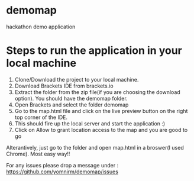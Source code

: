 # demomap
hackathon demo application

# Steps to run the application in your local machine

1. Clone/Download the project to your local machine.
2. Download Brackets IDE from brackets.io
3. Extract the folder from the zip file(if you are choosing the download option). You should have the demomap folder.
4. Open Brackets and select the folder demomap
5. Go to the map.html file and click on the live preview button on the right top corner of the IDE.
6. This should fire up the local server and start the application :)
7. Click on Allow to grant location access to the map and you are good to go 

Alterantively, just go to the folder and open map.html in a broswer(I used Chrome). Most easy way!!


For any issues please drop a message under : https://github.com/yomnirm/demomap/issues
